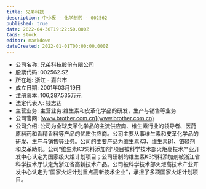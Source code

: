 ```yaml
---
title: 兄弟科技
description: 中小板 - 化学制药 - 002562
published: true
date: 2022-04-30T19:22:50.000Z
tags: stock
editor: markdown
dateCreated: 2022-01-01T00:00:00.000Z
---
```


- 公司名称: 兄弟科技股份有限公司
- 股票代码: 002562.SZ
- 所在地: 浙江 - 嘉兴市
- 成立日期: 2001年03月19日
- 注册资本: 106,287.535万元
- 法定代表人: 钱志达
- 主营业务: 主营业务:维生素和皮革化学品的研发，生产与销售等业务
- 公司官网: [www.brother.com.cn](www.brother.com.cn)
- 公司介绍: 公司为全球皮革化学品的主流供应商、维生素行业的领导者、医药原料药和香精香料等产品的优质供应商。公司主要从事维生素和皮革化学品的研发、生产与销售等业务。公司的主要产品为维生素K3、维生素B1、铬鞣剂和皮革助剂。公司“维生素K3饲料添加剂”项目被科学技术部火炬高技术产业开发中心认定为国家级火炬计划项目；公司研制的维生素K3饲料添加剂被浙江省科学技术厅认定为浙江省高新技术产品。公司被科学技术部火炬高技术产业开发中心认定为“国家火炬计划重点高新技术企业”，承担了多项国家火炬计划项目。


